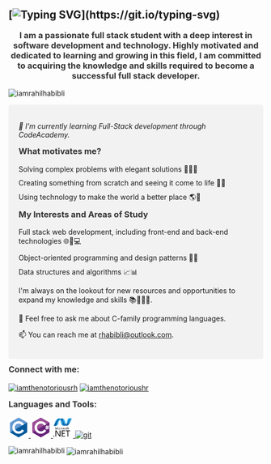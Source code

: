 [![Typing SVG](https://readme-typing-svg.herokuapp.com?size=18&color=2BF723&lines=Hello,+my+name+is+Rahil+Habibli.;I'm+currently+studying,;To+become+a+full+stack+developer.)](https://git.io/typing-svg)
---
<h3 align="center">I am a passionate full stack student with a deep interest in software development and technology. Highly motivated and dedicated to learning and growing in this field, I am committed to acquiring the knowledge and skills required to become a successful full stack developer.</h3>

<p align="left"> <img src="https://komarev.com/ghpvc/?username=iamrahilhabibli&label=Profile%20views&color=0e75b6&style=flat" alt="iamrahilhabibli" /> </p>
<div>
  <p><em>🌱 I'm currently learning Full-Stack development through CodeAcademy.</em></p>

  <h3 align="left">What motivates me?</h3>
  <ul>
    <li>Solving complex problems with elegant solutions 💪🏼💡</li>
    <li>Creating something from scratch and seeing it come to life 🚀🌱</li>
    <li>Using technology to make the world a better place 🌎🌟</li>
  </ul>

  <h3 align="left">My Interests and Areas of Study</h3>
  <ul>
    <li>Full stack web development, including front-end and back-end technologies 🌐🎨💻</li>
    <li>Object-oriented programming and design patterns 🧬🎨</li>
    <li>Data structures and algorithms 📈📊</li>
  </ul>

  <p>I'm always on the lookout for new resources and opportunities to expand my knowledge and skills 📚👀💪🏼.</p>

  <p>💬 Feel free to ask me about C-family programming languages.</p>

  <p>📫 You can reach me at <a href="mailto:rhabibli@outlook.com">rhabibli@outlook.com</a>.</p>
</div>

<style>
  div {
    background-color: #f2f2f2;
    padding: 20px;
    border-radius: 5px;
  }
  
  h3 {
    color: #333;
    font-weight: bold;
    margin-top: 10px;
  }
  
  ul {
    margin: 0;
    padding: 0;
    list-style: none;
  }
  
  li {
    margin-bottom: 10px;
  }
</style>


<h3 align="left">Connect with me:</h3>
<p align="left">
<a href="https://stackoverflow.com/users/iamthenotoriousrh" target="blank"><img align="center" src="https://raw.githubusercontent.com/rahuldkjain/github-profile-readme-generator/master/src/images/icons/Social/stack-overflow.svg" alt="iamthenotoriousrh" height="30" width="40" /></a>
<a href="https://instagram.com/iamthenotorioushr" target="blank"><img align="center" src="https://raw.githubusercontent.com/rahuldkjain/github-profile-readme-generator/master/src/images/icons/Social/instagram.svg" alt="iamthenotorioushr" height="30" width="40" /></a>
</p>

<h3 align="left">Languages and Tools:</h3>
<p align="left"> <a href="https://www.cprogramming.com/" target="_blank" rel="noreferrer"> <img src="https://raw.githubusercontent.com/devicons/devicon/master/icons/c/c-original.svg" alt="c" width="40" height="40"/> </a> <a href="https://www.w3schools.com/cs/" target="_blank" rel="noreferrer"> <img src="https://raw.githubusercontent.com/devicons/devicon/master/icons/csharp/csharp-original.svg" alt="csharp" width="40" height="40"/> </a> <a href="https://dotnet.microsoft.com/" target="_blank" rel="noreferrer"> <img src="https://raw.githubusercontent.com/devicons/devicon/master/icons/dot-net/dot-net-original-wordmark.svg" alt="dotnet" width="40" height="40"/> </a> <a href="https://git-scm.com/" target="_blank" rel="noreferrer"> <img src="https://www.vectorlogo.zone/logos/git-scm/git-scm-icon.svg" alt="git" width="40" height="40"/> </a> </p>

<p><img align="left" src="https://github-readme-stats.vercel.app/api/top-langs?username=iamrahilhabibli&show_icons=true&locale=en&layout=compact" alt="iamrahilhabibli" /></p>

<p>&nbsp;<img align="center" src="https://github-readme-stats.vercel.app/api?username=iamrahilhabibli&show_icons=true&locale=en" alt="iamrahilhabibli" /></p>
